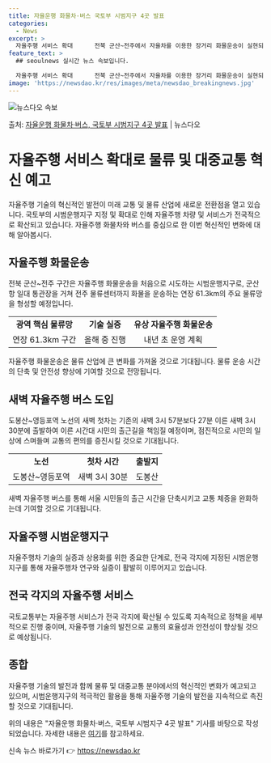 ```yaml
---
title: 자율운행 화물차·버스 국토부 시범지구 4곳 발표
categories:
  - News
excerpt: >
  자율주행 서비스 확대      전북 군산~전주에서 자율차를 이용한 장거리 화물운송이 실현되고 서울에서 첫차보…
feature_text: >
  ## seoulnews 실시간 뉴스 속보입니다.

  자율주행 서비스 확대      전북 군산~전주에서 자율차를 이용한 장거리 화물운송이 실현되고 서울에서 첫차보…
image: 'https://newsdao.kr/res/images/meta/newsdao_breakingnews.jpg'
---
```


![뉴스다오 속보](https://newsdao.kr/res/images/meta/newsdao_breakingnews.jpg)

<p>출처: <a href="https://newsdao.kr/4450" rel="dofollow">자율운행 화물차·버스, 국토부 시범지구 4곳 발표</a> | 뉴스다오</p>

<h1>자율주행 서비스 확대로 물류 및 대중교통 혁신 예고</h1>
<p data-ke-size="size16">자율주행 기술의 혁신적인 발전이 미래 교통 및 물류 산업에 새로운 전환점을 열고 있습니다. 국토부의 시범운행지구 지정 및 확대로 인해 자율주행 차량 및 서비스가 전국적으로 확산되고 있습니다. 자율주행 화물차와 버스를 중심으로 한 이번 혁신적인 변화에 대해 알아봅시다.</p>
<h2 data-ke-size="size26">자율주행 화물운송</h2>
<p data-ke-size="size16">전북 군산~전주 구간은 자율주행 화물운송을 처음으로 시도하는 시범운행지구로, 군산항 일대 통관장을 거쳐 전주 물류센터까지 화물을 운송하는 연장 61.3km의 주요 물류망을 형성할 예정입니다.</p>
<table>
  <tr>
    <td style="text-align: center; height: 17px;"><b>광역 핵심 물류망</b></td>
    <td style="text-align: center; height: 17px;"><b>기술 실증</b></td>
    <td style="text-align: center; height: 17px;"><b>유상 자율주행 화물운송</b></td>
  </tr>
  <tr>
    <td style="text-align: center; height: 17px;">연장 61.3km 구간</td>
    <td style="text-align: center; height: 17px;">올해 중 진행</td>
    <td style="text-align: center; height: 17px;">내년 초 운영 계획</td>
  </tr>
</table>
<p data-ke-size="size16">자율주행 화물운송은 물류 산업에 큰 변화를 가져올 것으로 기대됩니다. 물류 운송 시간의 단축 및 안전성 향상에 기여할 것으로 전망됩니다.</p>
<h2 data-ke-size="size26">새벽 자율주행 버스 도입</h2>
<p data-ke-size="size16">도봉산~영등포역 노선의 새벽 첫차는 기존의 새벽 3시 57분보다 27분 이른 새벽 3시 30분에 출발하여 이른 시간대 시민의 출근길을 책임질 예정이며, 점진적으로 시민의 일상에 스며들며 교통의 편의를 증진시킬 것으로 기대됩니다.</p>
<table>
  <tr>
    <td style="text-align: center; height: 17px;"><b>노선</b></td>
    <td style="text-align: center; height: 17px;"><b>첫차 시간</b></td>
    <td style="text-align: center; height: 17px;"><b>출발지</b></td>
  </tr>
  <tr>
    <td style="text-align: center; height: 17px;">도봉산~영등포역</td>
    <td style="text-align: center; height: 17px;">새벽 3시 30분</td>
    <td style="text-align: center; height: 17px;">도봉산</td>
  </tr>
</table>
<p data-ke-size="size16">새벽 자율주행 버스를 통해 서울 시민들의 출근 시간을 단축시키고 교통 체증을 완화하는데 기여할 것으로 기대됩니다.</p>
<h2 data-ke-size="size26">자율주행 시범운행지구</h2>
<p data-ke-size="size16">자율주행차 기술의 실증과 상용화를 위한 중요한 단계로, 전국 각지에 지정된 시범운행지구를 통해 자율주행차 연구와 실증이 활발히 이루어지고 있습니다.</p>
<h2 data-ke-size="size26">전국 각지의 자율주행 서비스</h2>
<p data-ke-size="size16">국토교통부는 자율주행 서비스가 전국 각지에 확산될 수 있도록 지속적으로 정책을 세부적으로 진행 중이며, 자율주행 기술의 발전으로 교통의 효율성과 안전성이 향상될 것으로 예상됩니다.</p>
<h2 data-ke-size="size26">종합</h2>
<p data-ke-size="size16">자율주행 기술의 발전과 함께 물류 및 대중교통 분야에서의 혁신적인 변화가 예고되고 있으며, 시범운행지구의 적극적인 활용을 통해 자율주행 기술의 발전을 지속적으로 촉진할 것으로 기대됩니다.</p>
<p data-ke-size="size16">위의 내용은 "자율운행 화물차·버스, 국토부 시범지구 4곳 발표" 기사를 바탕으로 작성되었습니다. 자세한 내용은 <a href="https://newsdao.kr/4450">여기</a>를 참고하세요.</p>
 

신속 뉴스 바로가기 👉 <a href="https://newsdao.kr" rel="dofollow">https://newsdao.kr</a>


